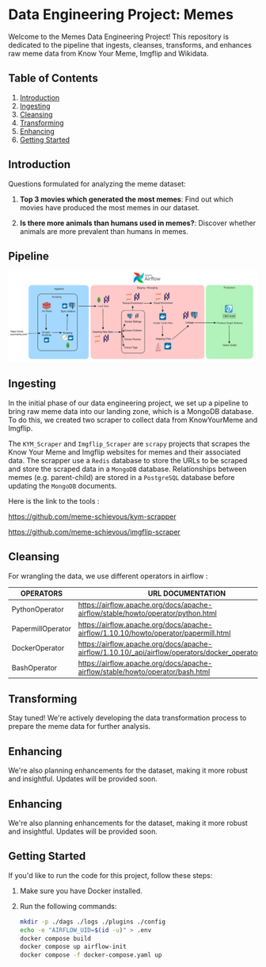 # Data Engineering Project: Memes

Welcome to the Memes Data Engineering Project! This repository is dedicated to the pipeline that ingests, cleanses, transforms, and enhances raw meme data from Know Your Meme, Imgflip and Wikidata.

## Table of Contents

1. [Introduction](#introduction)
2. [Ingesting](#ingesting)
3. [Cleansing](#cleansing)
4. [Transforming](#transforming)
5. [Enhancing](#enhancing)
6. [Getting Started](#getting-started)

## Introduction

Questions formulated for analyzing the meme dataset:

1. **Top 3 movies which generated the most memes**: Find out which movies have produced the most memes in our dataset.

2. **Is there more animals than humans used in memes?**: Discover whether animals are more prevalent than humans in memes.

## Pipeline

![Pipeline overview](Pipeline.png)

## Ingesting

In the initial phase of our data engineering project, we set up a pipeline to bring raw meme data into our landing zone, which is a MongoDB database. To do this, we created two scraper to collect data from KnowYourMeme and Imgflip.

The `KYM_Scraper` and `Imgflip_Scraper` are `scrapy` projects that scrapes the Know Your Meme and Imgflip websites for memes and their associated data.
The scrapper use a `Redis` database to store the URLs to be scraped and store the scraped data in a `MongoDB` database.
Relationships between memes (e.g. parent-child) are stored in a `PostgreSQL` database before updating the `MongoDB` documents.

Here is the link to the tools : 

https://github.com/meme-schievous/kym-scrapper

https://github.com/meme-schievous/imgflip-scraper

## Cleansing

For wrangling the data, we use different operators in airflow :

| OPERATORS         | URL DOCUMENTATION                                                                                        |
| ----------------- | -------------------------------------------------------------------------------------------------------- |
| PythonOperator    | https://airflow.apache.org/docs/apache-airflow/stable/howto/operator/python.html                         |
| PapermillOperator | https://airflow.apache.org/docs/apache-airflow/1.10.10/howto/operator/papermill.html                     |
| DockerOperator    | https://airflow.apache.org/docs/apache-airflow/1.10.10/_api/airflow/operators/docker_operator/index.html |
| BashOperator      | https://airflow.apache.org/docs/apache-airflow/stable/howto/operator/bash.html                           |

## Transforming

Stay tuned! We're actively developing the data transformation process to prepare the meme data for further analysis. 

## Enhancing

We're also planning enhancements for the dataset, making it more robust and insightful. Updates will be provided soon.

## Enhancing

We're also planning enhancements for the dataset, making it more robust and insightful. Updates will be provided soon.

## Getting Started

If you'd like to run the code for this project, follow these steps:

1. Make sure you have Docker installed.

2. Run the following commands:

   ```bash
   mkdir -p ./dags ./logs ./plugins ./config
   echo -e "AIRFLOW_UID=$(id -u)" > .env
   docker compose build
   docker compose up airflow-init
   docker compose -f docker-compose.yaml up
   ```


